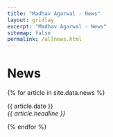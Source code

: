 ```yaml
---
title: "Madhav Agarwal - News"
layout: gridlay
excerpt: "Madhav Agarwal - News"
sitemap: false
permalink: /allnews.html
---
```


# News

{% for article in site.data.news %}
<p>{{ article.date }} <br>
<em>{{ article.headline }}</em></p>
{% endfor %}
